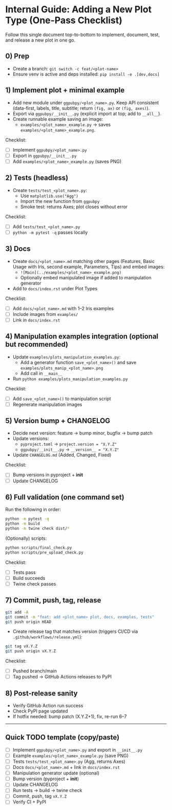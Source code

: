 # Internal Guide: Adding a New Plot Type (One-Pass Checklist)

Follow this single document top-to-bottom to implement, document, test, and release a new plot in one go.

## 0) Prep
- Create a branch: `git switch -c feat/<plot-name>`
- Ensure venv is active and deps installed: `pip install -e .[dev,docs]`

## 1) Implement plot + minimal example
- Add new module under `ggpubpy/<plot_name>.py`. Keep API consistent (data-first, labels, title, subtitle; return `(fig, ax)` or `(fig, axes)`).
- Export via `ggpubpy/__init__.py` (explicit import at top; add to `__all__`).
- Create runnable example saving an image:
  - `examples/<plot_name>_example.py` → saves `examples/<plot_name>_example.png`.

Checklist:
- [ ] Implement `ggpubpy/<plot_name>.py`
- [ ] Export in `ggpubpy/__init__.py`
- [ ] Add `examples/<plot_name>_example.py` (saves PNG)

## 2) Tests (headless)
- Create `tests/test_<plot_name>.py`:
  - Use `matplotlib.use("Agg")`
  - Import the new function from `ggpubpy`
  - Smoke test: returns Axes; plot closes without error

Checklist:
- [ ] Add `tests/test_<plot_name>.py`
- [ ] `python -m pytest -q` passes locally

## 3) Docs
- Create `docs/<plot_name>.md` matching other pages (Features, Basic Usage with Iris, second example, Parameters, Tips) and embed images:
  - `![Main](../examples/<plot_name>_example.png)`
  - Optionally embed manipulated image if added to manipulation generator
- Add to `docs/index.rst` under Plot Types

Checklist:
- [ ] Add `docs/<plot_name>.md` with 1–2 Iris examples
- [ ] Include images from `examples/`
- [ ] Link in `docs/index.rst`

## 4) Manipulation examples integration (optional but recommended)
- Update `examples/plots_manipulation_examples.py`:
  - Add a generator function `save_<plot_name>()` and save `examples/plots_manip_<plot_name>.png`
  - Add call in `__main__`
- Run `python examples/plots_manipulation_examples.py`

Checklist:
- [ ] Add `save_<plot_name>()` to manipulation script
- [ ] Regenerate manipulation images

## 5) Version bump + CHANGELOG
- Decide next version: feature → bump minor, bugfix → bump patch
- Update versions:
  - `pyproject.toml` → `project.version = "X.Y.Z"`
  - `ggpubpy/__init__.py` → `__version__ = "X.Y.Z"`
- Update `CHANGELOG.md` (Added, Changed, Fixed)

Checklist:
- [ ] Bump versions in pyproject + __init__
- [ ] Update CHANGELOG

## 6) Full validation (one command set)
Run the following in order:
```bash
python -m pytest -q
python -m build
python -m twine check dist/*
```
(Optionally) scripts:
```bash
python scripts/final_check.py
python scripts/pre_upload_check.py
```

Checklist:
- [ ] Tests pass
- [ ] Build succeeds
- [ ] Twine check passes

## 7) Commit, push, tag, release
```bash
git add -A
git commit -m "feat: add <plot_name> plot, docs, examples, tests"
git push origin HEAD
```
- Create release tag that matches version (triggers CI/CD via `.github/workflows/release.yml`):
```bash
git tag vX.Y.Z
git push origin vX.Y.Z
```

Checklist:
- [ ] Pushed branch/main
- [ ] Tag pushed → GitHub Actions releases to PyPI

## 8) Post-release sanity
- Verify GitHub Action run success
- Check PyPI page updated
- If hotfix needed: bump patch (X.Y.Z+1), fix, re-run 6–7

---

## Quick TODO template (copy/paste)
- [ ] Implement `ggpubpy/<plot_name>.py` and export in `__init__.py`
- [ ] Example `examples/<plot_name>_example.py` (save PNG)
- [ ] Tests `tests/test_<plot_name>.py` (Agg, returns Axes)
- [ ] Docs `docs/<plot_name>.md` + link in `docs/index.rst`
- [ ] Manipulation generator update (optional)
- [ ] Bump version (pyproject + __init__)
- [ ] Update CHANGELOG
- [ ] Run tests → build → twine check
- [ ] Commit, push, tag `vX.Y.Z`
- [ ] Verify CI + PyPI
